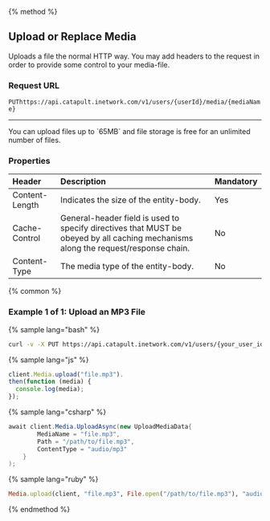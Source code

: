 {% method %}

## Upload or Replace Media
Uploads a file the normal HTTP way. You may add headers to the request in order to provide some control to your media-file.

### Request URL
<code class="put">PUT</code>`https://api.catapult.inetwork.com/v1/users/{userId}/media/{mediaName}`

---

<aside class="alert general small">
<p>
You can upload files up to `65MB` and file storage is free for an unlimited number of files.
</p>
</aside>

### Properties
| Header         | Description                                                                                                                        | Mandatory |
|:---------------|:-----------------------------------------------------------------------------------------------------------------------------------|:----------|
| Content-Length | Indicates the size of the entity-body.                                                                                             | Yes       |
| Cache-Control  | General-header field is used to specify directives that MUST be obeyed by all caching mechanisms along the request/response chain. | No        |
| Content-Type   | The media type of the entity-body.                                                                                                 | No        |

{% common %}

### Example 1 of 1: Upload an MP3 File

{% sample lang="bash" %}

```bash
curl -v -X PUT https://api.catapult.inetwork.com/v1/users/{your_user_id}/media/{file.mp3} -H "Content-Type: audio/mpeg" -u {{token}}:{{secret}} --data-binary "@{/filepath/file.mp3}"
```

{% sample lang="js" %}

```js
client.Media.upload("file.mp3").
then(function (media) {
  console.log(media);
});
```

{% sample lang="csharp" %}

```csharp
await client.Media.UploadAsync(new UploadMediaData{
		MediaName = "file.mp3",
		Path = "/path/to/file.mp3",
		ContentType = "audio/mp3"
	}
);
```

{% sample lang="ruby" %}

```ruby
Media.upload(client, "file.mp3", File.open("/path/to/file.mp3"), "audio/mp3")
```
{% endmethod %}
